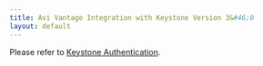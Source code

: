 ```yaml
---
title: Avi Vantage Integration with Keystone Version 3&#46;0
layout: default
---
```

Please refer to <a href="/docs/17.1/keystone-authentication/#avi-keystone-integration">Keystone Authentication</a>.
